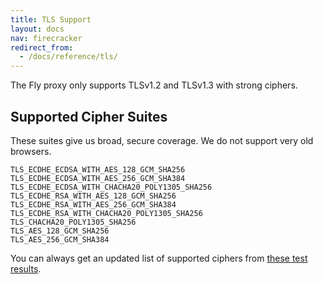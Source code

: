 ```yaml
---
title: TLS Support
layout: docs
nav: firecracker
redirect_from:
  - /docs/reference/tls/
---
```


The Fly proxy only supports TLSv1.2 and TLSv1.3 with strong ciphers.

## Supported Cipher Suites

These suites give us broad, secure coverage. We do not support very old browsers.

```
TLS_ECDHE_ECDSA_WITH_AES_128_GCM_SHA256
TLS_ECDHE_ECDSA_WITH_AES_256_GCM_SHA384
TLS_ECDHE_ECDSA_WITH_CHACHA20_POLY1305_SHA256
TLS_ECDHE_RSA_WITH_AES_128_GCM_SHA256
TLS_ECDHE_RSA_WITH_AES_256_GCM_SHA384
TLS_ECDHE_RSA_WITH_CHACHA20_POLY1305_SHA256
TLS_CHACHA20_POLY1305_SHA256
TLS_AES_128_GCM_SHA256
TLS_AES_256_GCM_SHA384
```

You can always get an updated list of supported ciphers from [these test results](https://www.ssllabs.com/ssltest/analyze.html?d=fly.io&s=2a09%3a8280%3a1%3a0%3a0%3a0%3aa%3a791&hideResults=on&latest).
